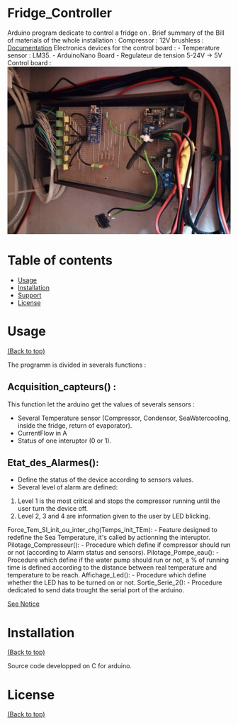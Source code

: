 # Fridge_Controller

  Arduino program dedicate to control a fridge on .
      Brief summary of the Bill of materials of the whole installation : 
		Compressor : 12V brushless : [Documentation](Pictures/2020_Doc_Compressor.pdf)
		Electronics devices for the control board : 
			- Temperature sensor : LM35.
			- ArduinoNano Board
			- Regulateur de tension 5-24V -> 5V
		Control board : ![image](Pictures/Control_Board.jpg)

# Table of contents

- [Usage](#usage)
- [Installation](#installation)
- [Support](#Support)
- [License](#license)


# Usage

[(Back to top)](#table-of-contents)

The programm is divided in severals functions :

## Acquisition_capteurs() : 
This function let the arduino get the values of severals sensors :
- Several Temperature sensor (Compressor, Condensor, SeaWatercooling, inside the fridge, return of evaporator).
- CurrentFlow in A
- Status of one interuptor (0 or 1).
 
 ## Etat_des_Alarmes():  
- Define the status of the device according to sensors values.
- Several level of alarm are defined:
1. Level 1 is the most critical and stops the compressor running until the user turn the device off.
2. Level 2, 3 and 4 are information given to the user by LED blicking.

  Force_Tem_SI_init_ou_inter_chg(Temps_Init_TEm):
		-  Feature designed to redefine the Sea Temperature, it's called by actionning the interuptor.
  Pilotage_Compresseur():
		-  Procedure which define if compressor should run or not (according to Alarm status and sensors).
  Pilotage_Pompe_eau():
		-  Procedure which define if the water pump should run or not, a % of running time is defined according to the 			   distance between real temperature and temperature to be reach.
  Affichage_Led():
		- Procedure which define whether the LED has to be turned on or not. 
  Sortie_Serie_2():
		-  Procedure dedicated to send data trought the serial port of the arduino.


 [See Notice](Pictures/Notice.pdf)	

# Installation

[(Back to top)](#table-of-contents)
  
  Source code developped on C for arduino.


# License

[(Back to top)](#table-of-contents)
	
